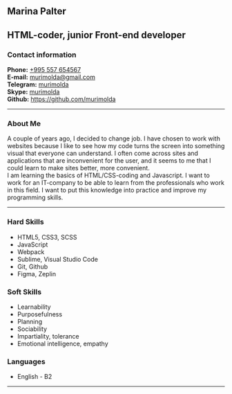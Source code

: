 ## Marina Palter

## HTML-coder, junior Front-end developer

### Contact information

**Phone:** [+995 557 654567](href="tel:+995557654567")   
**E-mail:** [murimolda@gmail.com](href="mailto:murimolda@gmail.com")  
**Telegram:** [murimolda](href="https://telegram.me/murimolda")  
**Skype:** [murimolda](href="skype:murimolda?userinfo)  
**Github:** <https://github.com/murimolda>  

---

### About Me

A couple of years ago, I decided to change job. I have chosen to work with websites because I like to see how my code turns the screen into something visual that everyone can understand. I often come across sites and applications that are inconvenient for the user, and it seems to me that I could learn to make sites better, more convenient.  
I am learning the basics of HTML/CSS-coding and Javascript. I want to work for an IT-company to be able to learn from the professionals who work in this field. I want to put this knowledge into practice and improve my programming skills.

---

### Hard Skills 

- HTML5, CSS3, SCSS
- JavaScript
- Webpack
- Sublime, Visual Studio Code
- Git, Github
- Figma, Zeplin

### Soft Skills

- Learnability  
- Purposefulness  
- Planning  
- Sociability  
- Impartiality, tolerance  
- Emotional intelligence, empathy  

### Languages  

- English - B2  

---
